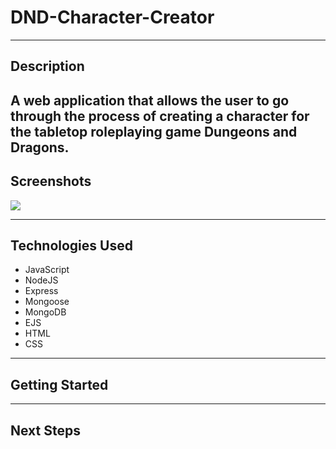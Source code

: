 
# DND-Character-Creator

---

## Description

A web application that allows the user to go through the process of creating a character for the tabletop roleplaying game Dungeons and Dragons.
---

## Screenshots

<img src="https://imgur.com/a/QQxYnKx.jpg">


---

## Technologies Used

- JavaScript
- NodeJS
- Express
- Mongoose
- MongoDB
- EJS
- HTML
- CSS

---

## Getting Started

---

## Next Steps